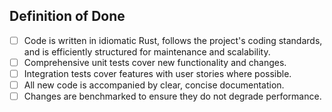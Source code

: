 ## Definition of Done

- [ ] Code is written in idiomatic Rust, follows the project's coding standards, and is efficiently structured for maintenance and scalability.
- [ ] Comprehensive unit tests cover new functionality and changes.
- [ ] Integration tests cover features with user stories where possible.
- [ ] All new code is accompanied by clear, concise documentation.
- [ ] Changes are benchmarked to ensure they do not degrade performance.
